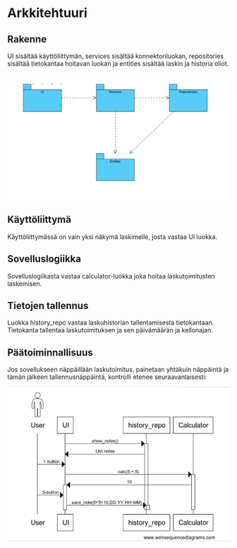 # Arkkitehtuuri

## Rakenne

UI sisältää käyttöliittymän, services sisältää konnektoriluokan, repositories sisältää tietokantaa hoitavan luokan ja entities sisältää laskin ja historia oliot.


![Pakkauskaavio](https://github.com/Scarrat/ot_harjoitustyo/blob/master/dokumentaatio/kuvat/Selection_171.png)


## Käyttöliittymä

Käyttöliittymässä on vain yksi näkymä laskimelle, josta vastaa UI luokka.

## Sovelluslogiikka

Sovelluslogiikasta vastaa calculator-luokka joka hoitaa laskutoimitusten laskemisen.

## Tietojen tallennus

Luokka history_repo vastaa laskuhistorian tallentamisesta tietokantaan. Tietokanta tallentaa laskutoimituksen ja sen päivämäärän ja kellonajan.

## Päätoiminnallisuus

Jos sovellukseen näppäillään laskutoimitus, painetaan yhtäkuin näppäintä ja tämän jälkeen tallennusnäppäintä, kontrolli etenee seuraavanlaisesti:

![Sekvenssikaavio](https://github.com/Scarrat/ot_harjoitustyo/blob/master/dokumentaatio/kuvat/Selection_172.png)

